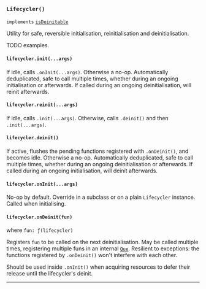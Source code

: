 ### `Lifecycler()`

`implements` [`isDeinitable`](#-isdeinitable-value-)

Utility for safe, reversible initialisation, reinitialisation and deinitialisation.

TODO examples.

#### `lifecycler.init(...args)`

If idle, calls `.onInit(...args)`. Otherwise a no-op. Automatically deduplicated, safe
to call multiple times, whether during an ongoing initialisation or afterwards.
If called during an ongoing deinitialisation, will reinit afterwards.

#### `lifecycler.reinit(...args)`

If idle, calls `.init(...args)`. Otherwise, calls `.deinit()` and then `.init(...args)`.

#### `lifecycler.deinit()`

If active, flushes the pending functions registered with `.onDeinit()`, and
becomes idle. Otherwise a no-op. Automatically deduplicated, safe to call
multiple times, whether during an ongoing deinitialisation or afterwards. If
called during an ongoing initialisation, will deinit afterwards.

#### `lifecycler.onInit(...args)`

No-op by default. Override in a subclass or on a plain `Lifecycler` instance.
Called when initialising.

#### `lifecycler.onDeinit(fun)`

where `fun: ƒ(lifecycler)`

Registers `fun` to be called on the next deinitialisation. May be called
multiple times, registering multiple funs in an internal [`Que`](#-que-deque-).
Resilient to exceptions: the functions registered by `.onDeinit()` won't
interfere with each other.

Should be used inside `.onInit()` when acquiring resources to defer their
release until the lifecycler's deinit.

---
